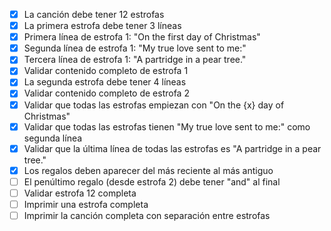 - [x] La canción debe tener 12 estrofas
- [x] La primera estrofa debe tener 3 líneas
- [x] Primera línea de estrofa 1: "On the first day of Christmas"
- [x] Segunda línea de estrofa 1: "My true love sent to me:"
- [x] Tercera línea de estrofa 1: "A partridge in a pear tree."
- [x] Validar contenido completo de estrofa 1
- [x] La segunda estrofa debe tener 4 líneas
- [x] Validar contenido completo de estrofa 2
- [x] Validar que todas las estrofas empiezan con "On the {x} day of Christmas"
- [x] Validar que todas las estrofas tienen "My true love sent to me:" como segunda línea
- [x] Validar que la última línea de todas las estrofas es "A partridge in a pear tree."
- [x] Los regalos deben aparecer del más reciente al más antiguo
- [ ] El penúltimo regalo (desde estrofa 2) debe tener "and" al final
- [ ] Validar estrofa 12 completa
- [ ] Imprimir una estrofa completa
- [ ] Imprimir la canción completa con separación entre estrofas